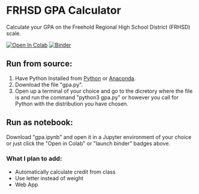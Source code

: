 # FRHSD GPA Calculator
Calculate your GPA on the Freehold Regional High School District (FRHSD) scale.

[![Open In Colab](https://colab.research.google.com/assets/colab-badge.svg)](https://colab.research.google.com/github/tylerwolf35/frhsd-gpa-calculator/blob/master/gpa.ipynb) [![Binder](https://mybinder.org/badge_logo.svg)](https://mybinder.org/v2/gh/tylerwolf35/frhsd-gpa-calculator/master?filepath=gpa.ipynb)

## Run from source:
1. Have Python Installed from [Python](https://www.python.org/) or [Anaconda](https://www.anaconda.com/).
2. Download the file "gpa.py".
3. Open up a terminal of your choice and go to the dicretory where the file is and run the command "python3 gpa.py" or however you call 
for Python with the distribution you have chosen.

## Run as notebook:
Download "gpa.ipynb" and open it in a Jupyter environment of your choice or just click the "Open in Colab" or "launch binder" badges above.


### What I plan to add:
* Automatically calculate credit from class
* Use letter instead of weight
* Web App
